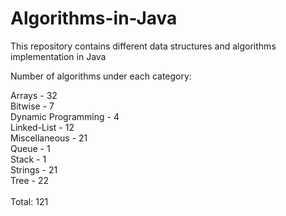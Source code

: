 # Algorithms-in-Java
This repository contains different data structures and algorithms implementation in Java

Number of algorithms under each category:

Arrays - 32 <br>
Bitwise - 7 <br>
Dynamic Programming - 4 <br>
Linked-List - 12 <br>
Miscellaneous - 21 <br> 
Queue - 1 <br>
Stack - 1 <br>
Strings - 21 <br>
Tree - 22 <br>
<br>
Total: 121<br>